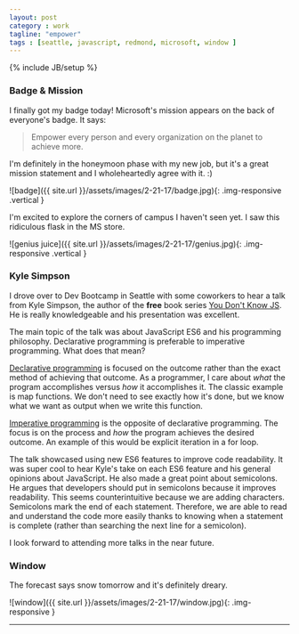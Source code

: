```yaml
---
layout: post
category : work
tagline: "empower"
tags : [seattle, javascript, redmond, microsoft, window ]
---
```

{% include JB/setup %}

### Badge & Mission

I finally got my badge today! Microsoft's mission appears on the back of everyone's badge. It says:


> Empower every person and every organization on the planet to achieve more. 


I'm definitely in the honeymoon phase with my new job, but it's a great mission statement and I wholeheartedly agree with it. :)

![badge]({{ site.url }}/assets/images/2-21-17/badge.jpg){: .img-responsive .vertical }


I'm excited to explore the corners of campus I haven't seen yet. I saw this ridiculous flask in the MS store.


![genius juice]({{ site.url }}/assets/images/2-21-17/genius.jpg){: .img-responsive .vertical }


### Kyle Simpson

I drove over to Dev Bootcamp in Seattle with some coworkers to hear a talk from Kyle Simpson, the author of the **free** book series [You Don't Know JS](https://github.com/getify/You-Dont-Know-JS). He is really knowledgeable and his presentation was excellent. 


The main topic of the talk was about JavaScript ES6 and his programming philosophy. Declarative programming is preferable to imperative programming. What does that mean?


[Declarative programming](https://en.wikipedia.org/wiki/Declarative_programming) is focused on the outcome rather than the exact method of achieving that outcome. As a programmer, I care about *what* the program accomplishes versus *how* it accomplishes it. The classic example is map functions. We don't need to see exactly how it's done, but we know what we want as output when we write this function.


[Imperative programming](https://en.wikipedia.org/wiki/Imperative_programming) is the opposite of declarative programming. The focus is on the process and *how* the program achieves the desired outcome. An example of this would be explicit iteration in a for loop.


The talk showcased using new ES6 features to improve code readability. It was super cool to hear Kyle's take on each ES6 feature and his general opinions about JavaScript. He also made a great point about semicolons. He argues that developers should put in semicolons because it improves readability. This seems counterintuitive because we are adding characters. Semicolons mark the end of each statement. Therefore, we are able to read and understand the code more easily thanks to knowing when a statement is complete (rather than searching the next line for a semicolon). 


I look forward to attending more talks in the near future.

### Window

The forecast says snow tomorrow and it's definitely dreary.

![window]({{ site.url }}/assets/images/2-21-17/window.jpg){: .img-responsive }


---
